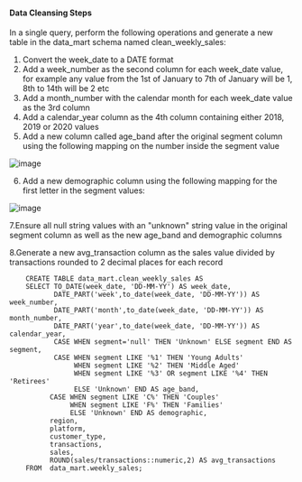 #### Data Cleansing Steps
In a single query, perform the following operations and generate a new table in the data_mart schema named clean_weekly_sales:

1. Convert the week_date to a DATE format
2. Add a week_number as the second column for each week_date value, for example any value from the 1st of January to 7th of January will be 1, 8th to 14th will be 2 etc
3. Add a month_number with the calendar month for each week_date value as the 3rd column
4. Add a calendar_year column as the 4th column containing either 2018, 2019 or 2020 values
5. Add a new column called age_band after the original segment column using the following mapping on the number inside the segment value

![image](https://user-images.githubusercontent.com/104596844/180357806-ad14abf9-dae5-4deb-b776-3b00256fbfbc.png)

6. Add a new demographic column using the following mapping for the first letter in the segment values:

![image](https://user-images.githubusercontent.com/104596844/180357934-b8a67135-1c57-4934-9d44-2f2574009121.png)

7.Ensure all null string values with an "unknown" string value in the original segment column as well as the new age_band and demographic columns

8.Generate a new avg_transaction column as the sales value divided by transactions rounded to 2 decimal places for each record

        CREATE TABLE data_mart.clean_weekly_sales AS
        SELECT TO_DATE(week_date, 'DD-MM-YY') AS week_date,
               DATE_PART('week',to_date(week_date, 'DD-MM-YY')) AS week_number,
               DATE_PART('month',to_date(week_date, 'DD-MM-YY')) AS month_number,
               DATE_PART('year',to_date(week_date, 'DD-MM-YY')) AS calendar_year,
               CASE WHEN segment='null' THEN 'Unknown' ELSE segment END AS segment,
               CASE WHEN segment LIKE '%1' THEN 'Young Adults'
                    WHEN segment LIKE '%2' THEN 'Middle Aged'
                    WHEN segment LIKE '%3' OR segment LIKE '%4' THEN 'Retirees'
                    ELSE 'Unknown' END AS age_band,
              CASE WHEN segment LIKE 'C%' THEN 'Couples'
                   WHEN segment LIKE 'F%' THEN 'Families'
                   ELSE 'Unknown' END AS demographic,
              region,
              platform,
              customer_type,
              transactions,
              sales,
              ROUND(sales/transactions::numeric,2) AS avg_transactions
        FROM  data_mart.weekly_sales;
